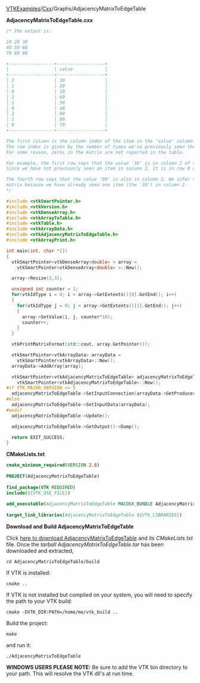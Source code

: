 [VTKExamples](/index/)/[Cxx](/Cxx)/Graphs/AdjacencyMatrixToEdgeTable

**AdjacencyMatrixToEdgeTable.cxx**
```c++
/* The output is:

10 20 30
40 50 60
70 80 90

+-----------------+------------------+
|                 | value            |
+-----------------+------------------+
| 2               | 30               |
| 1               | 20               |
| 0               | 10               |
| 2               | 60               |
| 1               | 50               |
| 0               | 40               |
| 2               | 90               |
| 1               | 80               |
| 0               | 70               |
+-----------------+------------------+

The first column is the column index of the item in the 'value' column.
The row index is given by the number of times we've previously seen the column index.
For some reason, zeros in the matrix are not reported in the table.

For example, the first row says that the value '30' is in column 2 of the matrix (0-based indexing).
Since we have not previously seen an item in column 2, it is in row 0 of the matrix.

The fourth row says that the value '60' is also in column 2. We infer that '60' is row 1 of the
matrix because we have already seen one item (the '30') in column 2.
*/

#include <vtkSmartPointer.h>
#include <vtkVersion.h>
#include <vtkDenseArray.h>
#include <vtkArrayToTable.h>
#include <vtkTable.h>
#include <vtkArrayData.h>
#include <vtkAdjacencyMatrixToEdgeTable.h>
#include <vtkArrayPrint.h>

int main(int, char *[])
{
  vtkSmartPointer<vtkDenseArray<double> > array =
    vtkSmartPointer<vtkDenseArray<double> >::New();

  array->Resize(3,3);

  unsigned int counter = 1;
  for(vtkIdType i = 0; i < array->GetExtents()[0].GetEnd(); i++)
  {
    for(vtkIdType j = 0; j < array->GetExtents()[1].GetEnd(); j++)
    {
      array->SetValue(i, j, counter*10);
      counter++;
    }
  }

  vtkPrintMatrixFormat(std::cout, array.GetPointer());

  vtkSmartPointer<vtkArrayData> arrayData =
    vtkSmartPointer<vtkArrayData>::New();
  arrayData->AddArray(array);

  vtkSmartPointer<vtkAdjacencyMatrixToEdgeTable> adjacencyMatrixToEdgeTable =
    vtkSmartPointer<vtkAdjacencyMatrixToEdgeTable>::New();
#if VTK_MAJOR_VERSION <= 5
  adjacencyMatrixToEdgeTable->SetInputConnection(arrayData->GetProducerPort());
#else
  adjacencyMatrixToEdgeTable->SetInputData(arrayData);
#endif
  adjacencyMatrixToEdgeTable->Update();

  adjacencyMatrixToEdgeTable->GetOutput()->Dump();

  return EXIT_SUCCESS;
}
```
**CMakeLists.txt**
```cmake
cmake_minimum_required(VERSION 2.8)
 
PROJECT(AdjacencyMatrixToEdgeTable)
 
find_package(VTK REQUIRED)
include(${VTK_USE_FILE})
 
add_executable(AdjacencyMatrixToEdgeTable MACOSX_BUNDLE AdjacencyMatrixToEdgeTable.cxx)
 
target_link_libraries(AdjacencyMatrixToEdgeTable ${VTK_LIBRARIES})
```

**Download and Build AdjacencyMatrixToEdgeTable**

Click [here to download AdjacencyMatrixToEdgeTable](https://github.com/lorensen/VTKWikiExamplesTarballs/raw/master/AdjacencyMatrixToEdgeTable.tar) and its *CMakeLists.txt* file.
Once the *tarball AdjacencyMatrixToEdgeTable.tar* has been downloaded and extracted,
```
cd AdjacencyMatrixToEdgeTable/build 
```
If VTK is installed:
```
cmake ..
```
If VTK is not installed but compiled on your system, you will need to specify the path to your VTK build:
```
cmake -DVTK_DIR:PATH=/home/me/vtk_build ..
```
Build the project:
```
make
```
and run it:
```
./AdjacencyMatrixToEdgeTable
```
**WINDOWS USERS PLEASE NOTE:** Be sure to add the VTK bin directory to your path. This will resolve the VTK dll's at run time.

